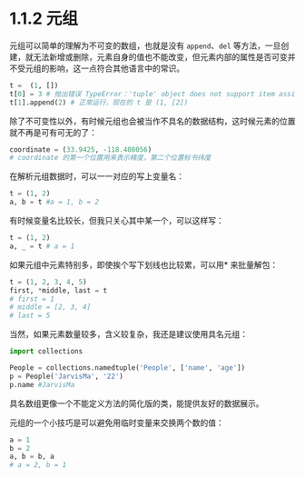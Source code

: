 # 1.1.2 元组

元组可以简单的理解为不可变的数组，也就是没有 `append`、`del` 等方法，一旦创建，就无法新增或删除，元素自身的值也不能改变，但元素内部的属性是否可变并不受元组的影响，这一点符合其他语言中的常识。

```python
t =  (1, [])
t[0] = 3 # 抛出错误 TypeError：'tuple' object does not support item assignment
t[1].append(2) # 正常运行，现在的 t 是 (1, [2])
```

除了不可变性以外，有时候元组也会被当作不具名的数据结构，这时候元素的位置就不再是可有可无的了：


```python
coordinate = (33.9425, -118.408056)
# coordinate 的第一个位置用来表示精度，第二个位置标书纬度
```

在解析元组数据时，可以一一对应的写上变量名：

```python
t = (1, 2)
a, b = t #a = 1, b = 2
```

有时候变量名比较长，但我只关心其中某一个，可以这样写：

```python
t = (1, 2)
a, _ = t # a = 1
```

如果元组中元素特别多，即使挨个写下划线也比较累，可以用\* 来批量解包：

```python
t = (1, 2, 3, 4, 5)
first, *middle, last = t
# first = 1
# middle = [2, 3, 4]
# last = 5
```

当然，如果元素数量较多，含义较复杂，我还是建议使用具名元组：

```python
import collections

People = collections.namedtuple('People', ['name', 'age'])
p = People('JarvisMa', '22')
p.name #JarvisMa
```

具名数组更像一个不能定义方法的简化版的类，能提供友好的数据展示。

元组的一个小技巧是可以避免用临时变量来交换两个数的值：

```python
a = 1
b = 2
a, b = b, a
# a = 2, b = 1
```
